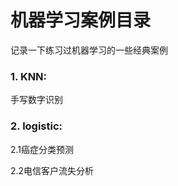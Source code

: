 # 机器学习案例目录
记录一下练习过机器学习的一些经典案例

### 1. KNN:

手写数字识别

### 2. logistic:

2.1癌症分类预测

2.2电信客户流失分析









